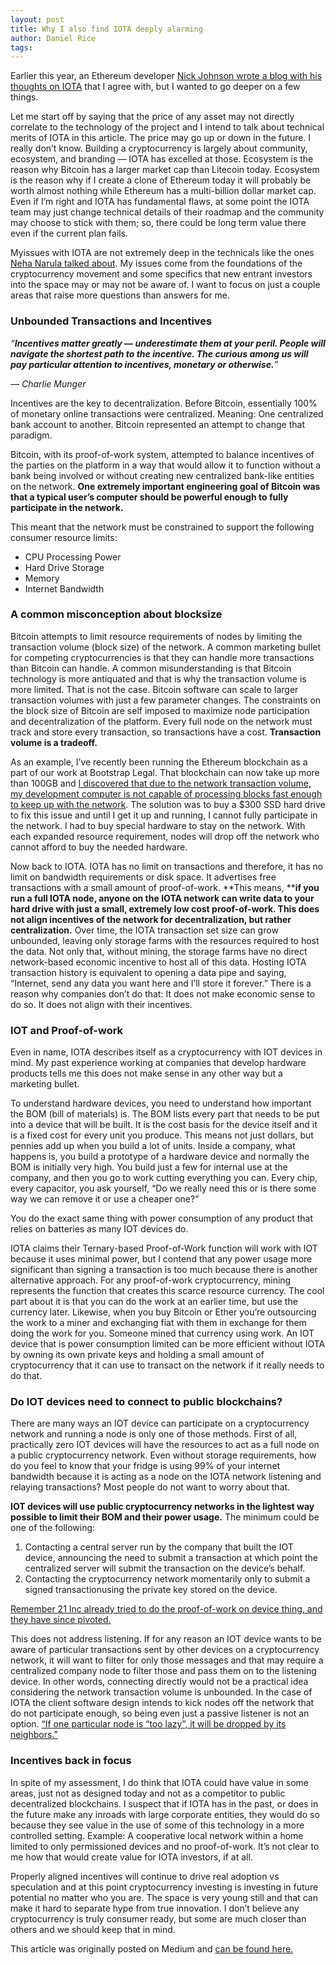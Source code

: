 ```yaml
---
layout: post
title: Why I also find IOTA deeply alarming
author: Daniel Rice
tags: 
---
```

Earlier this year, an Ethereum developer [Nick Johnson wrote a blog with his
thoughts on
IOTA](https://hackernoon.com/why-i-find-iota-deeply-alarming-934f1908194b) that
I agree with, but I wanted to go deeper on a few things.

Let me start off by saying that the price of any asset may not directly
correlate to the technology of the project and I intend to talk about technical
merits of IOTA in this article. The price may go up or down in the future. I
really don’t know. Building a cryptocurrency is largely about community,
ecosystem, and branding — IOTA has excelled at those. Ecosystem is the reason
why Bitcoin has a larger market cap than Litecoin today. Ecosystem is the reason
why if I create a clone of Ethereum today it will probably be worth almost
nothing while Ethereum has a multi-billion dollar market cap. Even if I’m right
and IOTA has fundamental flaws, at some point the IOTA team may just change
technical details of their roadmap and the community may choose to stick with
them; so, there could be long term value there even if the current plan fails.

Myissues with IOTA are not extremely deep in the technicals like the ones [Neha
Narula talked
about](https://medium.com/@neha/cryptographic-vulnerabilities-in-iota-9a6a9ddc4367).
My issues come from the foundations of the cryptocurrency movement and some
specifics that new entrant investors into the space may or may not be aware of.
I want to focus on just a couple areas that raise more questions than answers
for me.

### Unbounded Transactions and Incentives

*“**Incentives matter greatly — underestimate them at your peril. People will
navigate the shortest path to the incentive. The curious among us will pay
particular attention to incentives, monetary or otherwise.**”*

*— Charlie Munger*

Incentives are the key to decentralization. Before Bitcoin, essentially 100% of
monetary online transactions were centralized. Meaning: One centralized bank
account to another. Bitcoin represented an attempt to change that paradigm.

Bitcoin, with its proof-of-work system, attempted to balance incentives of the
parties on the platform in a way that would allow it to function without a bank
being involved or without creating new centralized bank-like entities on the
network. **One extremely important engineering goal of Bitcoin was that a
typical user’s computer should be powerful enough to fully participate in the
network.**

This meant that the network must be constrained to support the following
consumer resource limits:

* CPU Processing Power
* Hard Drive Storage
* Memory
* Internet Bandwidth

### **A common misconception about blocksize**

Bitcoin attempts to limit resource requirements of nodes by limiting the
transaction volume (block size) of the network. A common marketing bullet for
competing cryptocurrencies is that they can handle more transactions than
Bitcoin can handle. A common misunderstanding is that Bitcoin technology is more
antiquated and that is why the transaction volume is more limited. That is not
the case. Bitcoin software can scale to larger transaction volumes with just a
few parameter changes. The constraints on the block size of Bitcoin are self
imposed to maximize node participation and decentralization of the platform.
Every full node on the network must track and store every transaction, so
transactions have a cost. **Transaction volume is a tradeoff.**

As an example, I’ve recently been running the Ethereum blockchain as a part of
our work at Bootstrap Legal. That blockchain can now take up more than 100GB and
[I discovered that due to the network transaction volume, my development
computer is not capable of processing blocks fast enough to keep up with the
network](https://github.com/ethereum/go-ethereum/issues/14895). The solution was
to buy a $300 SSD hard drive to fix this issue and until I get it up and
running, I cannot fully participate in the network. I had to buy special
hardware to stay on the network. With each expanded resource requirement, nodes
will drop off the network who cannot afford to buy the needed hardware.

Now back to IOTA. IOTA has no limit on transactions and therefore, it has no
limit on bandwidth requirements or disk space. It advertises free transactions
with a small amount of proof-of-work. **This means, ****if you run a full IOTA
node, anyone on the IOTA network can write data to your hard drive with just a
small, extremely low cost proof-of-work. This does not align incentives of the
network for decentralization, but rather centralization.** Over time, the IOTA
transaction set size can grow unbounded, leaving only storage farms with the
resources required to host the data. Not only that, without mining, the storage
farms have no direct network-based economic incentive to host all of this data.
Hosting IOTA transaction history is equivalent to opening a data pipe and
saying, “Internet, send any data you want here and I’ll store it forever.” There
is a reason why companies don’t do that: It does not make economic sense to do
so. It does not align with their incentives.

### IOT and Proof-of-work

Even in name, IOTA describes itself as a cryptocurrency with IOT devices in
mind. My past experience working at companies that develop hardware products
tells me this does not make sense in any other way but a marketing bullet.

To understand hardware devices, you need to understand how important the BOM
(bill of materials) is. The BOM lists every part that needs to be put into a
device that will be built. It is the cost basis for the device itself and it is
a fixed cost for every unit you produce. This means not just dollars, but
pennies add up when you build a lot of units. Inside a company, what happens is,
you build a prototype of a hardware device and normally the BOM is initially
very high. You build just a few for internal use at the company, and then you go
to work cutting everything you can. Every chip, every capacitor, you ask
yourself, “Do we really need this or is there some way we can remove it or use a
cheaper one?”

You do the exact same thing with power consumption of any product that relies on
batteries as many IOT devices do.

IOTA claims their Ternary-based Proof-of-Work function will work with IOT
because it uses minimal power, but I contend that any power usage more
significant than signing a transaction is too much because there is another
alternative approach. For any proof-of-work cryptocurrency, mining represents
the function that creates this scarce resource currency. The cool part about it
is that you can do the work at an earlier time, but use the currency later.
Likewise, when you buy Bitcoin or Ether you’re outsourcing the work to a miner
and exchanging fiat with them in exchange for them doing the work for you.
Someone mined that currency using work. An IOT device that is power consumption
limited can be more efficient without IOTA by owning its own private keys and
holding a small amount of cryptocurrency that it can use to transact on the
network if it really needs to do that.

### Do IOT devices need to connect to public blockchains?

There are many ways an IOT device can participate on a cryptocurrency network
and running a node is only one of those methods. First of all, practically zero
IOT devices will have the resources to act as a full node on a public
cryptocurrency network. Even without storage requirements, how do you feel to
know that your fridge is using 99% of your internet bandwidth because it is
acting as a node on the IOTA network listening and relaying transactions? Most
people do not want to worry about that.

**IOT devices will use public cryptocurrency networks in the lightest way
possible to limit their BOM and their power usage.** The minimum could be one of
the following:

1.  Contacting a central server run by the company that built the IOT device,
announcing the need to submit a transaction at which point the centralized
server will submit the transaction on the device’s behalf.
1.  Contacting the cryptocurrency network momentarily only to submit a signed
transactionusing the private key stored on the device.

[Remember 21 Inc already tried to do the proof-of-work on device thing, and they
have since
pivoted.](https://siliconangle.com/blog/2015/09/24/21-inc-changing-the-way-we-pay-for-and-play-with-the-internet-of-things/)

This does not address listening. If for any reason an IOT device wants to be
aware of particular transactions sent by other devices on a cryptocurrency
network, it will want to filter for only those messages and that may require a
centralized company node to filter those and pass them on to the listening
device. In other words, connecting directly would not be a practical idea
considering the network transaction volume is unbounded. In the case of IOTA the
client software design intends to kick nodes off the network that do not
participate enough, so being even just a passive listener is not an option. [“If
one particular node is “too lazy”, it will be dropped by its
neighbors.”](https://iota.org/IOTA_Whitepaper.pdf)

### Incentives back in focus

In spite of my assessment, I do think that IOTA could have value in some areas,
just not as designed today and not as a competitor to public decentralized
blockchains. I suspect that if IOTA has in the past, or does in the future make
any inroads with large corporate entities, they would do so because they see
value in the use of some of this technology in a more controlled setting.
Example: A cooperative local network within a home limited to only permissioned
devices and no proof-of-work. It’s not clear to me how that would create value
for IOTA investors, if at all.

Properly aligned incentives will continue to drive real adoption vs speculation
and at this point cryptocurrency investing is investing in future potential no
matter who you are. The space is very young still and that can make it hard to
separate hype from true innovation. I don’t believe any cryptocurrency is truly
consumer ready, but some are much closer than others and we should keep that in
mind.

This article was originally posted on Medium and [can be found here.](https://medium.com/@thedrbits/why-i-also-find-iota-deeply-alarming-99d4f2da3282)